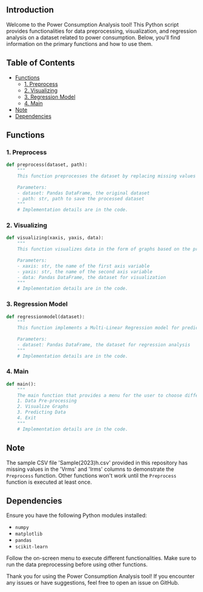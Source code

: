 

## Introduction
Welcome to the Power Consumption Analysis tool! This Python script provides functionalities for data preprocessing, visualization, and regression analysis on a dataset related to power consumption. Below, you'll find information on the primary functions and how to use them.

## Table of Contents
- [Functions](#functions)
    - [1. Preprocess](#1-preprocess)
    - [2. Visualizing](#2-visualizing)
    - [3. Regression Model](#3-regression-model)
    - [4. Main](#4-main)
- [Note](#note)
- [Dependencies](#dependencies)

## Functions

### 1. Preprocess
```python
def preprocess(dataset, path):
    """
    This function preprocesses the dataset by replacing missing values with the mean of the column.
    
    Parameters:
    - dataset: Pandas DataFrame, the original dataset
    - path: str, path to save the processed dataset
    """
    # Implementation details are in the code.
```

### 2. Visualizing
```python
def visualizing(xaxis, yaxis, data):
    """
    This function visualizes data in the form of graphs based on the provided column names.
    
    Parameters:
    - xaxis: str, the name of the first axis variable
    - yaxis: str, the name of the second axis variable
    - data: Pandas DataFrame, the dataset for visualization
    """
    # Implementation details are in the code.
```

### 3. Regression Model
```python
def regressionmodel(dataset):
    """
    This function implements a Multi-Linear Regression model for predicting Active Power based on existing data.
    
    Parameters:
    - dataset: Pandas DataFrame, the dataset for regression analysis
    """
    # Implementation details are in the code.
```

### 4. Main
```python
def main():
    """
    The main function that provides a menu for the user to choose different actions:
    1. Data Pre-processing
    2. Visualize Graphs
    3. Predicting Data
    4. Exit
    """
    # Implementation details are in the code.
```

## Note
The sample CSV file 'Sample(2023)h.csv' provided in this repository has missing values in the 'Vrms' and 'Irms' columns to demonstrate the `Preprocess` function. Other functions won't work until the `Preprocess` function is executed at least once.

## Dependencies
Ensure you have the following Python modules installed:
- `numpy`
- `matplotlib`
- `pandas`
- `scikit-learn`


Follow the on-screen menu to execute different functionalities. Make sure to run the data preprocessing before using other functions.

Thank you for using the Power Consumption Analysis tool! If you encounter any issues or have suggestions, feel free to open an issue on GitHub.
